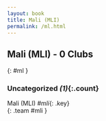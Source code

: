 ```yaml
---
layout: book
title: Mali (MLI)
permalink: /ml.html
---
```


## Mali (MLI) - 0 Clubs
{: #ml }









### Uncategorized _(1)_{:.count}

Mali  (MLI)  _#mli_{: .key} <br>
{: .team #mli }


 
